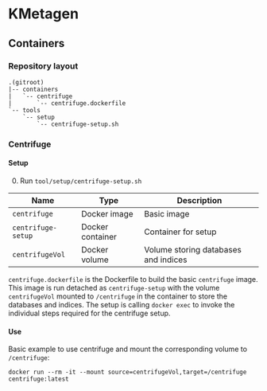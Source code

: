 # KMetagen

## Containers

### Repository layout
```
.(gitroot)
|-- containers
|   `-- centrifuge
|       `-- centrifuge.dockerfile
`-- tools
    `-- setup
        `-- centrifuge-setup.sh
```
### Centrifuge

#### Setup

0. Run `tool/setup/centrifuge-setup.sh`

Name                | Type              | Description
--------------------|-------------------|---------------
`centrifuge`        | Docker image      | Basic image
`centrifuge-setup`  | Docker container  | Container for setup
`centrifugeVol`     | Docker volume     | Volume storing databases and indices

`centrifuge.dockerfile` is the Dockerfile to build the basic `centrifuge` image.
This image is run detached as `centrifuge-setup` with the volume `centrifugeVol`
mounted to `/centrifuge` in the container to store the databases and indices.
The setup is calling `docker exec`  to invoke the individual steps required for
the centrifuge setup.

#### Use

Basic example to use centrifuge and mount the corresponding volume to `/centrifuge`:


`docker run --rm -it --mount source=centrifugeVol,target=/centrifuge centrifuge:latest`
